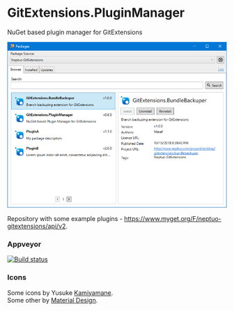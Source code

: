 # GitExtensions.PluginManager
NuGet based plugin manager for GitExtensions

![Preview](/assets/screenshot-search.png)

Repository with some example plugins - https://www.myget.org/F/neptuo-gitextensions/api/v2.

### Appveyor

[![Build status](https://ci.appveyor.com/api/projects/status/k3y0frp1pgsyepwh?svg=true)](https://ci.appveyor.com/project/neptuo/gitextensions-pluginmanager)

### Icons

Some icons by Yusuke [Kamiyamane](http://p.yusukekamiyamane.com).<br>
Some other by [Material Design](https://material.io/tools/icons).
